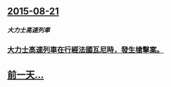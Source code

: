 ## [2015-08-21](/zh/news/2015/08/21/index.md)

##### 大力士高速列車
### [ 大力士高速列車在行經法國瓦尼時，發生槍擊案。](/zh/news/2015/08/21/大力士高速列車在行經法國瓦尼時-發生槍擊案.md)
## [前一天...](/zh/news/2015/08/20/index.md)

